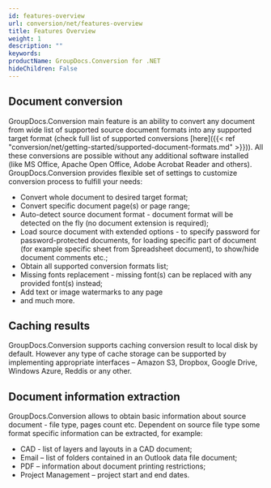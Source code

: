 ```yaml
---
id: features-overview
url: conversion/net/features-overview
title: Features Overview
weight: 1
description: ""
keywords: 
productName: GroupDocs.Conversion for .NET
hideChildren: False
---
```

## Document conversion

GroupDocs.Conversion main feature is an ability to convert any document from wide list of supported source document formats into any supported target format (check full list of supported conversions [here]({{< ref "conversion/net/getting-started/supported-document-formats.md" >}})). All these conversions are possible without any additional software installed (like MS Office, Apache Open Office, Adobe Acrobat Reader and others).
GroupDocs.Conversion provides flexible set of settings to customize conversion process to fulfill your needs:

*   Convert whole document to desired target format;
*   Convert specific document page(s) or page range;
*   Auto-detect source document format - document format will be detected on the fly (no document extension is required);
*   Load source document with extended options - to specify password for password-protected documents, for loading specific part of document (for example specific sheet from Spreadsheet document), to show/hide document comments etc.;
*   Obtain all supported conversion formats list;
*   Missing fonts replacement - missing font(s) can be replaced with any provided font(s) instead;
*   Add text or image watermarks to any page
*   and much more.

## Caching results

GroupDocs.Conversion supports caching conversion result to local disk by default. However any type of cache storage can be supported by implementing appropriate interfaces – Amazon S3, Dropbox, Google Drive, Windows Azure, Reddis or any other.

## Document information extraction

GroupDocs.Conversion allows to obtain basic information about source document - file type, pages count etc. Dependent on source file type some format specific information can be extracted, for example:

*   CAD - list of layers and layouts in a CAD document;
*   Email – list of folders contained in an Outlook data file document;
*   PDF – information about document printing restrictions;
*   Project Management – project start and end dates.

